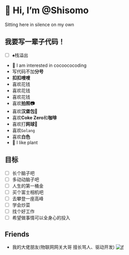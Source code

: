 # 👋 Hi, I’m @Shisomo

Sitting here in silence on my own

## 我要写一辈子代码！

- [ ] ♠︎栈溢出
- 👀 I am interested in cocoococoding
- 写代码不加**分号**
- **扣扣嗖嗖**
- 喜欢花钱
- 喜欢花钱
- 喜欢花钱
- 喜欢**拍照📷**
- 喜欢**汉堡包🍔**
- 喜欢**Coke Zero**和**咖啡**
- 喜欢打**网球🎾**
- 喜欢`Golang`
- 喜欢**白色**
- 🍃 I like plant

## 目标

- [ ] 长个脑子吧
- [ ] 多动动脑子吧
- [ ] 人生的第一桶金
- [ ] 买个富士相机吧
- [ ] 去攀登一座高峰
- [ ] 学会炒菜
- [ ] 找个好工作
- [ ] 希望做事情可以全身心的投入

## Friends

- 我的大佬朋友(物联网网关大哥 擅长骂人、驱动开发)
[![jf](http://cos.shisomo.tech/jf.jpg)](https://github.com/jinfeng1025/)
